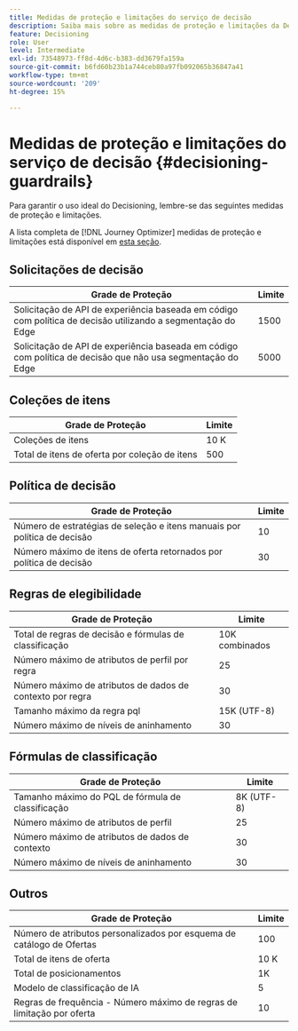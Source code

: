 ```yaml
---
title: Medidas de proteção e limitações do serviço de decisão
description: Saiba mais sobre as medidas de proteção e limitações da Decisão.
feature: Decisioning
role: User
level: Intermediate
exl-id: 73548973-ff8d-4d6c-b383-dd3679fa159a
source-git-commit: b6fd60b23b1a744ceb80a97fb092065b36847a41
workflow-type: tm+mt
source-wordcount: '209'
ht-degree: 15%

---
```


# Medidas de proteção e limitações do serviço de decisão {#decisioning-guardrails}

Para garantir o uso ideal do Decisioning, lembre-se das seguintes medidas de proteção e limitações.

A lista completa de [!DNL Journey Optimizer] medidas de proteção e limitações está disponível em [esta seção](../start/guardrails.md).

## Solicitações de decisão

| Grade de Proteção | Limite |
| ------- | ------- |
| Solicitação de API de experiência baseada em código com política de decisão utilizando a segmentação do Edge | 1500 |
| Solicitação de API de experiência baseada em código com política de decisão que não usa segmentação do Edge | 5000 |

## Coleções de itens

| Grade de Proteção | Limite |
| ------- | ------- |
| Coleções de itens | 10 K |
| Total de itens de oferta por coleção de itens | 500 |

## Política de decisão

| Grade de Proteção | Limite |
| ------- | ------- |
| Número de estratégias de seleção e itens manuais por política de decisão | 10 |
| Número máximo de itens de oferta retornados por política de decisão | 30 |

## Regras de elegibilidade

| Grade de Proteção | Limite |
| ------- | ------- |
| Total de regras de decisão e fórmulas de classificação | 10K combinados |
| Número máximo de atributos de perfil por regra | 25 |
| Número máximo de atributos de dados de contexto por regra | 30 |
| Tamanho máximo da regra pql | 15K (UTF-8) |
| Número máximo de níveis de aninhamento | 30 |

## Fórmulas de classificação

| Grade de Proteção | Limite |
| ------- | ------- |
| Tamanho máximo do PQL de fórmula de classificação | 8K (UTF-8) |
| Número máximo de atributos de perfil | 25 |
| Número máximo de atributos de dados de contexto | 30 |
| Número máximo de níveis de aninhamento | 30 |

## Outros

| Grade de Proteção | Limite |
| ------- | ------- |
| Número de atributos personalizados por esquema de catálogo de Ofertas | 100 |
| Total de itens de oferta | 10 K |
| Total de posicionamentos | 1K |
| Modelo de classificação de IA | 5 |
| Regras de frequência - Número máximo de regras de limitação por oferta | 10 |
